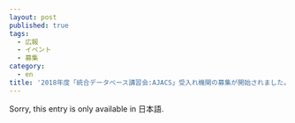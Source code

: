 ```yaml
---
layout: post
published: true
tags:
  - 広報
  - イベント
  - 募集
category:
  - en
title: '2018年度「統合データベース講習会:AJACS」受入れ機関の募集が開始されました。'
---
```

Sorry, this entry is only available in 日本語.
